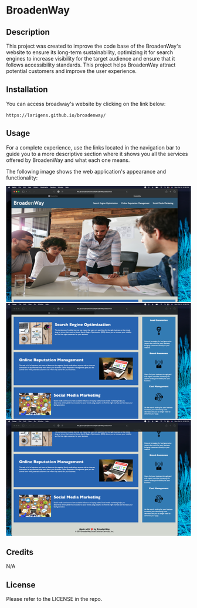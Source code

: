 # BroadenWay

## Description

This project was created to improve the code base of the BroadenWay's website to ensure its long-term sustainability, optimizing it for search engines to increase visibility for the target audience and ensure that it follows accessibility standards. This project helps BroadenWay attract potential customers and improve the user experience.

## Installation

You can access broadway's website by clicking on the link below:

```
https://larigens.github.io/broadenway/
```

## Usage

For a complete experience, use the links located in the navigation bar to guide you to a more descriptive section where it shows you all the services offered by BroadenWay and what each one means.

The following image shows the web application's appearance and functionality:

![screenshot of the webpage](assets/images/screenshot.png)
![screenshot of the webpage](assets/images/screenshot2.png)
![screenshot of the webpage](assets/images/screenshot3.png)

## Credits

N/A

## License

Please refer to the LICENSE in the repo.





